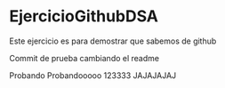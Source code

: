 # EjercicioGithubDSA
Este ejercicio es para demostrar que sabemos de github

Commit de prueba cambiando el readme


Probando Probandooooo 123333 JAJAJAJAJ